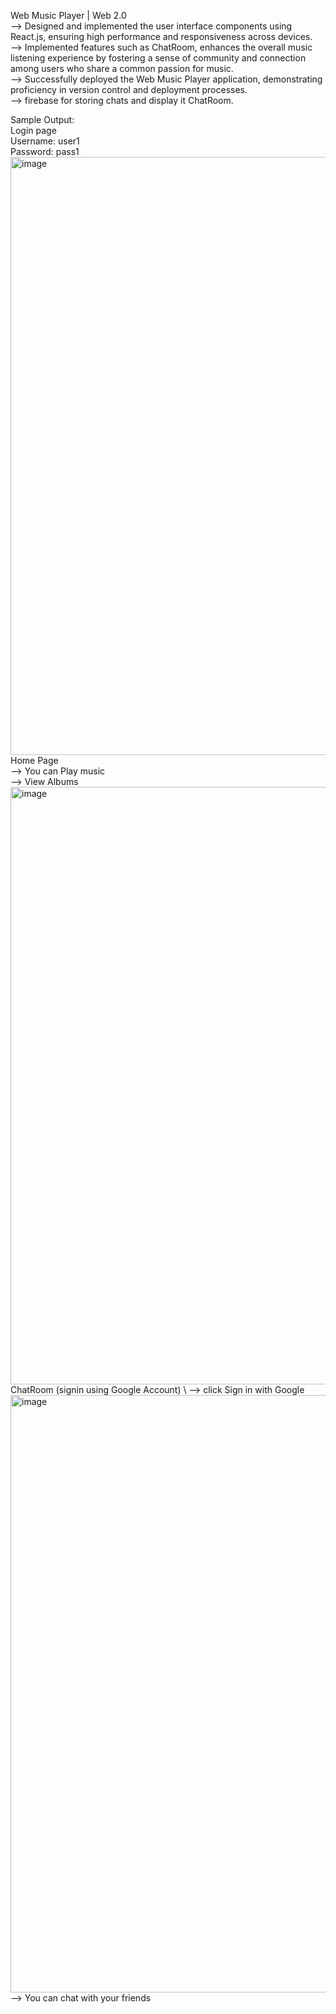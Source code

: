 Web Music Player | Web 2.0  \
--> Designed and implemented the user interface components using React.js, ensuring high performance and responsiveness across devices. \
--> Implemented features such as ChatRoom, enhances the overall music listening experience by fostering a sense of community and connection among users who share a common passion for music. \
--> Successfully deployed the Web Music Player application, demonstrating proficiency in version control and deployment processes.  \
--> firebase for storing chats and display it ChatRoom.

Sample Output: \
Login page \
Username: user1  \
Password: pass1  \
<img width="1917" height="957" alt="image" src="https://github.com/user-attachments/assets/97593e3b-8d85-4de9-9fbc-f9003c9602a9" />  \
Home Page \
--> You can Play music \
--> View Albums
<img width="1893" height="956" alt="image" src="https://github.com/user-attachments/assets/310cd56a-246e-479d-98d2-681d8e45245a" />  \
ChatRoom (signin using Google Account)  \ 
--> click Sign in with Google  \
<img width="1915" height="956" alt="image" src="https://github.com/user-attachments/assets/4139b833-9e6e-4380-86cf-590b9eef6d35" />  \
--> You can chat with your friends




